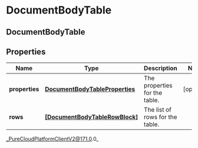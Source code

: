 # DocumentBodyTable

## DocumentBodyTable

## Properties

|Name | Type | Description | Notes|
|------------ | ------------- | ------------- | -------------|
| **properties** | [**DocumentBodyTableProperties**](DocumentBodyTableProperties) | The properties for the table. | [optional] |
| **rows** | [**[DocumentBodyTableRowBlock]**]([DocumentBodyTableRowBlock]) | The list of rows for the table. | |



_PureCloudPlatformClientV2@171.0.0_
